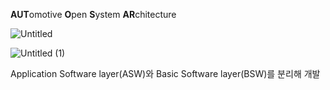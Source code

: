 **AUT**omotive **O**pen **S**ystem **AR**chitecture

![Untitled](https://user-images.githubusercontent.com/91246353/191268340-9ff123c1-36af-4212-bd6a-63bbb99e64b5.png)

![Untitled (1)](https://user-images.githubusercontent.com/91246353/191268354-99ab9cb7-fa63-4f87-979d-15580c75f28d.png)

Application Software layer(ASW)와 Basic Software layer(BSW)를 분리해 개발

